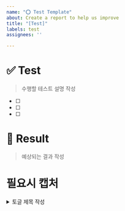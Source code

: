 ```yaml
---
name: "⭕️ Test Template"
about: Create a report to help us improve
title: "[Test]"
labels: test
assignees: ''

---
```


# ✅ Test
> 수행할 테스트 설명 작성
- [ ]
- [ ]
- [ ]

# 💯 Result
> 예상되는 결과 작성

# 필요시 캡처
<details>
  <summary> 토글 제목 작성 </summary>

</details>
<br>
